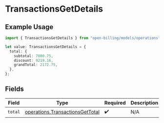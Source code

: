 # TransactionsGetDetails

## Example Usage

```typescript
import { TransactionsGetDetails } from "open-billing/models/operations";

let value: TransactionsGetDetails = {
  total: {
    subtotal: 7080.75,
    discount: 9219.16,
    grandTotal: 2172.75,
  },
};
```

## Fields

| Field                                                                              | Type                                                                               | Required                                                                           | Description                                                                        |
| ---------------------------------------------------------------------------------- | ---------------------------------------------------------------------------------- | ---------------------------------------------------------------------------------- | ---------------------------------------------------------------------------------- |
| `total`                                                                            | [operations.TransactionsGetTotal](../../models/operations/transactionsgettotal.md) | :heavy_check_mark:                                                                 | N/A                                                                                |